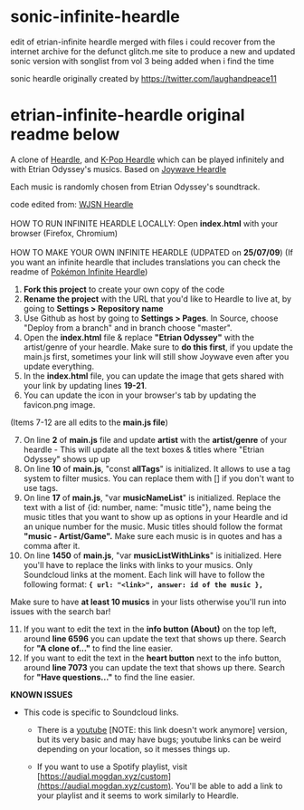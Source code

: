 # sonic-infinite-heardle
edit of etrian-infinite heardle merged with files i could recover from the internet archive for the defunct glitch.me site to produce a new and updated sonic version with songlist from vol 3 being added when i find the time

sonic heardle originally created by https://twitter.com/laughandpeace11

# etrian-infinite-heardle original readme below

A clone of [Heardle](https://www.heardle.app/), and [K-Pop Heardle](https://heardle-kpop.glitch.me/) which can be played infinitely and with Etrian Odyssey's musics. Based on [Joywave Heardle](https://joywave-heardle.glitch.me/)

Each music is randomly chosen from Etrian Odyssey's soundtrack.

code edited from: [WJSN Heardle](https://github.com/jeroldcamacho/wjsn-heardle)
<br />
<br />
HOW TO RUN INFINITE HEARDLE LOCALLY:
Open **index.html** with your browser (Firefox, Chromium)
<br />
<br />
HOW TO MAKE YOUR OWN INFINITE HEARDLE (UDPATED on **25/07/09**)
(If you want an infinite heardle that includes translations you can check the readme of [Pokémon Infinite Heardle](https://github.com/nterrien/pkmn-infinite-heardle))

1. **Fork this project** to create your own copy of the code
2. **Rename the project** with the URL that you'd like to Heardle to live at, by going to **Settings >  Repository name**
3. Use Github as host by going to **Settings > Pages**. In Source, choose "Deploy from a branch" and in branch choose "master".
4. Open the **index.html** file & replace **"Etrian Odyssey"** with the artist/genre of your heardle. Make sure to **do this first**, if you update the main.js first, sometimes your link will still show Joywave even after you update everything.
5. In the **index.html** file, you can update the image that gets shared with your link by updating lines **19-21**. 
6. You can update the icon in your browser's tab by updating the favicon.png image.

(Items 7-12 are all edits to the **main.js file**)

7. On line **2** of **main.js** file and update **artist** with the **artist/genre** of your heardle - This will update all the text boxes & titles where "Etrian Odyssey" shows up up
8. On line **10** of **main.js**, "const **allTags**" is initialized. It allows to use a tag system to filter musics. You can replace them with [] if you don't want to use tags.
9. On line **17** of **main.js**, "var **musicNameList**" is initialized. Replace the text with a list of {id: number, name: "music title"}, name being the music titles that you want to show up as options in your Heardle and id an unique number for the music. Music titles should follow the format **"music - Artist/Game".** Make sure each music is in quotes and has a comma after it.
10. On line **1450** of **main.js**, "var **musicListWithLinks**" is initialized. Here you'll have to replace the links with links to your musics. Only Soundcloud links at the moment. Each link will have to follow the following format:
   **`{ url: "<link>", answer: id of the music },`**

   Make sure to have **at least 10 musics** in your lists otherwise you'll run into issues with the search bar!

11. If you want to edit the text in the **info button (About)** on the top left, around **line 6596** you can update the text that shows up there. Search for **"A clone of..."** to find the line easier.
12. If you want to edit the text in the **heart button** next to the info button, around **line 7073** you can update the text that shows up there. Search for **"Have questions..."** to find the line easier.

**KNOWN ISSUES**

- This code is specific to Soundcloud links.

  - There is a [youtube](https://glitch.com/~youtube-heardle-template) \[NOTE: this link doesn't work anymore\] version, but its very basic and may have bugs; youtube links can be weird depending on your location, so it messes things up.

  - If you want to use a Spotify playlist, visit [https://audial.mogdan.xyz/custom](https://audial.mogdan.xyz/custom). You'll be able to add a link to your playlist and it seems to work similarly to Heardle.
